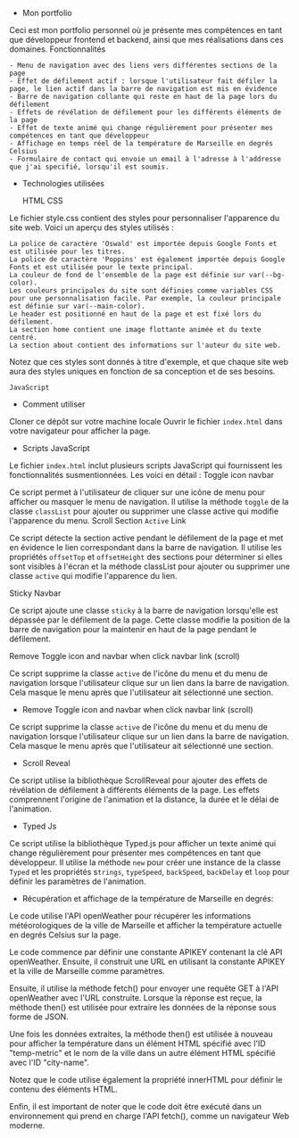 * Mon portfolio

Ceci est mon portfolio personnel où je présente mes compétences en tant que développeur frontend et backend, ainsi que mes réalisations dans ces domaines.
Fonctionnalités

    - Menu de navigation avec des liens vers différentes sections de la page
    - Effet de défilement actif : lorsque l'utilisateur fait défiler la page, le lien actif dans la barre de navigation est mis en évidence
    - Barre de navigation collante qui reste en haut de la page lors du défilement
    - Effets de révélation de défilement pour les différents éléments de la page
    - Effet de texte animé qui change régulièrement pour présenter mes compétences en tant que développeur
    - Affichage en temps réel de la température de Marseille en degrés Celsius
    - Formulaire de contact qui envoie un email à l'adresse à l'addresse que j'ai specifié, lorsqu'il est soumis.

* Technologies utilisées

    HTML
    CSS

Le fichier style.css contient des styles pour personnaliser l'apparence du site web. Voici un aperçu des styles utilisés :

    La police de caractère 'Oswald' est importée depuis Google Fonts et est utilisée pour les titres.
    La police de caractère 'Poppins' est également importée depuis Google Fonts et est utilisée pour le texte principal.
    La couleur de fond de l'ensemble de la page est définie sur var(--bg-color).
    Les couleurs principales du site sont définies comme variables CSS pour une personnalisation facile. Par exemple, la couleur principale est définie sur var(--main-color).
    Le header est positionné en haut de la page et est fixé lors du défilement.
    La section home contient une image flottante animée et du texte centré.
    La section about contient des informations sur l'auteur du site web.

Notez que ces styles sont donnés à titre d'exemple, et que chaque site web aura des styles uniques en fonction de sa conception et de ses besoins.

    JavaScript

* Comment utiliser

Cloner ce dépôt sur votre machine locale
Ouvrir le fichier `index.html` dans votre navigateur pour afficher la page.

* Scripts JavaScript

 Le fichier `index.html` inclut plusieurs scripts JavaScript qui fournissent les fonctionnalités susmentionnées. Les voici en détail :
Toggle icon navbar

Ce script permet à l'utilisateur de cliquer sur une icône de menu pour afficher ou masquer le menu de navigation. Il utilise la méthode `toggle` de la classe `classList` pour ajouter ou supprimer une classe active qui modifie l'apparence du menu.
Scroll Section `Active` Link

Ce script détecte la section active pendant le défilement de la page et met en évidence le lien correspondant dans la barre de navigation. Il utilise les propriétés `offsetTop` et `offsetHeight` des sections pour déterminer si elles sont visibles à l'écran et la méthode classList pour ajouter ou supprimer une classe `active` qui modifie l'apparence du lien.

Sticky Navbar

Ce script ajoute une classe `sticky` à la barre de navigation lorsqu'elle est dépassée par le défilement de la page. Cette classe modifie la position de la barre de navigation pour la maintenir en haut de la page pendant le défilement.

Remove Toggle icon and navbar when click navbar link (scroll)

Ce script supprime la classe `active` de l'icône du menu et du menu de navigation lorsque l'utilisateur clique sur un lien dans la barre de navigation. Cela masque le menu après que l'utilisateur ait sélectionné une section.


* Remove Toggle icon and navbar when click navbar link (scroll)

Ce script supprime la classe `active` de l'icône du menu et du menu de navigation lorsque l'utilisateur clique sur un lien dans la barre de navigation. Cela masque le menu après que l'utilisateur ait sélectionné une section.


* Scroll Reveal

Ce script utilise la bibliothèque ScrollReveal pour ajouter des effets de révélation de défilement à différents éléments de la page. Les effets comprennent l'origine de l'animation et la distance, la durée et le délai de l'animation.


* Typed Js

Ce script utilise la bibliothèque Typed.js pour afficher un texte animé qui change régulièrement pour présenter mes compétences en tant que développeur. Il utilise la méthode `new` pour créer une instance de la classe `Typed` et les propriétés s`trings`, `typeSpeed`, `backSpeed`, `backDelay` et `loop` pour définir les paramètres de l'animation.


* Récupération et affichage de la température de Marseille en degrés:

Le code utilise l'API openWeather pour récupérer les informations météorologiques de la ville de Marseille et afficher la température actuelle en degrés Celsius sur la page.

Le code commence par définir une constante APIKEY contenant la clé API openWeather. Ensuite, il construit une URL en utilisant la constante APIKEY et la ville de Marseille comme paramètres.

Ensuite, il utilise la méthode fetch() pour envoyer une requête GET à l'API openWeather avec l'URL construite. Lorsque la réponse est reçue, la méthode then() est utilisée pour extraire les données de la réponse sous forme de JSON.

Une fois les données extraites, la méthode then() est utilisée à nouveau pour afficher la température dans un élément HTML spécifié avec l'ID "temp-metric" et le nom de la ville dans un autre élément HTML spécifié avec l'ID "city-name".

Notez que le code utilise également la propriété innerHTML pour définir le contenu des éléments HTML.

Enfin, il est important de noter que le code doit être exécuté dans un environnement qui prend en charge l'API fetch(), comme un navigateur Web moderne.